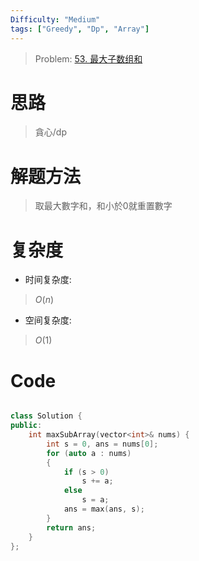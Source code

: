 ```yaml
---
Difficulty: "Medium"
tags: ["Greedy", "Dp", "Array"]
---
```


> Problem: [53. 最大子数组和](https://leetcode.cn/problems/maximum-subarray/description/)

# 思路
> 貪心/dp

# 解题方法
> 取最大數字和，和小於0就重置數字

# 复杂度
- 时间复杂度:
> $O(n)$

- 空间复杂度:
> $O(1)$
  


# Code
```C++ []

class Solution {
public:
    int maxSubArray(vector<int>& nums) {
        int s = 0, ans = nums[0];
        for (auto a : nums)
        {
            if (s > 0)
                s += a;
            else
                s = a;
            ans = max(ans, s);
        }
        return ans;
    }
};
```
  